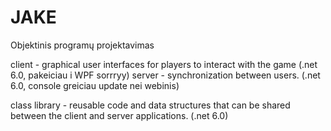 # JAKE
Objektinis programų projektavimas

client - graphical user interfaces for players to interact with the game (.net 6.0, pakeiciau i WPF sorrryy)
server - synchronization between users. (.net 6.0, console greiciau update nei webinis)

class library - reusable code and data structures that can be shared between the client and server applications. (.net 6.0)
